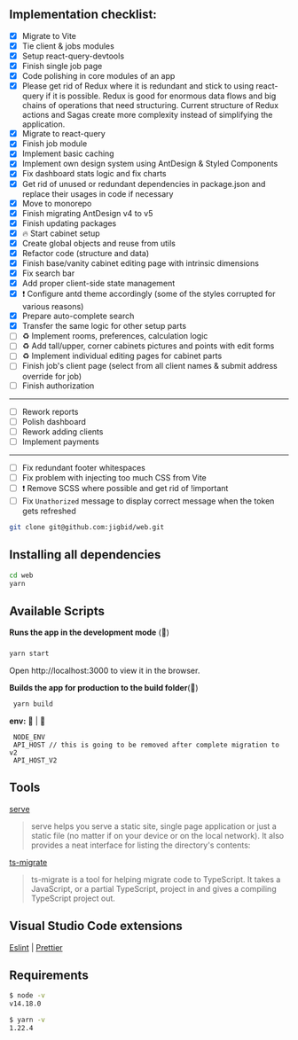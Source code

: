 ## Implementation checklist:

- [x] Migrate to Vite
- [x] Tie client & jobs modules
- [x] Setup react-query-devtools
- [x] Finish single job page
- [x] Code polishing in core modules of an app
- [x] Please get rid of Redux where it is redundant and stick to using
      react-query if it is possible. Redux is good for enormous data flows and
      big chains of operations that need structuring. Current structure of Redux
      actions and Sagas create more complexity instead of simplifying the
      application.
- [x] Migrate to react-query
- [x] Finish job module
- [x] Implement basic caching
- [x] Implement own design system using AntDesign & Styled Components
- [x] Fix dashboard stats logic and fix charts
- [x] Get rid of unused or redundant dependencies in package.json and replace
      their usages in code if necessary
- [x] Move to monorepo
- [x] Finish migrating AntDesign v4 to v5
- [x] Finish updating packages
- [x] 🔥 Start cabinet setup
- [x] Create global objects and reuse from utils
- [x] Refactor code (structure and data)
- [x] Finish base/vanity cabinet editing page with intrinsic dimensions
- [x] Fix search bar
- [x] Add proper client-side state management
- [x] ❗ Configure antd theme accordingly (some of the styles corrupted for
      various reasons)
- [x] Prepare auto-complete search
- [x] Transfer the same logic for other setup parts
- [ ] ♻️ Implement rooms, preferences, calculation logic
- [ ] ♻️ Add tall/upper, corner cabinets pictures and points with edit forms
- [ ] ♻️ Implement individual editing pages for cabinet parts
- [ ] Finish job's client page (select from all client names & submit address
      override for job)
- [ ] Finish authorization

---

- [ ] Rework reports
- [ ] Polish dashboard
- [ ] Rework adding clients
- [ ] Implement payments

---

- [ ] Fix redundant footer whitespaces
- [ ] Fix problem with injecting too much CSS from Vite
- [ ] ❗ Remove SCSS where possible and get rid of !important
- [ ] Fix `Unathorized` message to display correct message when the token gets
      refreshed

```bash
git clone git@github.com:jigbid/web.git
```

## Installing all dependencies

```bash
cd web
yarn
```

## Available Scripts

**Runs the app in the development mode** (🚀)

###

```bash
yarn start
```

Open http://localhost:3000 to view it in the browser.

**Builds the app for production to the build folder**(👷)

```bash
 yarn build
```

**env:** 🚀 | 👷

     NODE_ENV
     API_HOST // this is going to be removed after complete migration to v2
     API_HOST_V2

## Tools

[serve](https://www.npmjs.com/package/serve)

> serve helps you serve a static site, single page application or just a static
> file (no matter if on your device or on the local network). It also provides a
> neat interface for listing the directory's contents:

[ts-migrate](https://github.com/airbnb/ts-migrate/tree/master/packages/ts-migrate-plugins "plugins")

> ts-migrate is a tool for helping migrate code to TypeScript. It takes a
> JavaScript, or a partial TypeScript, project in and gives a compiling
> TypeScript project out.

## Visual Studio Code extensions

[Eslint](https://marketplace.visualstudio.com/items?itemName=dbaeumer.vscode-eslint "Eslint")
|
[Prettier](https://marketplace.visualstudio.com/items?itemName=esbenp.prettier-vscode "Prettier")

## Requirements

```bash
$ node -v
v14.18.0
```

```bash
$ yarn -v
1.22.4
```
